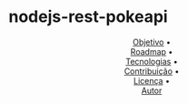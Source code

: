 # nodejs-rest-pokeapi

<p align="center">
 <a href="#objetivo">Objetivo</a> • <br>
 <a href="#roadmap">Roadmap</a> •   <br>
 <a href="#tecnologias">Tecnologias</a> •   <br>
 <a href="#contribuicao">Contribuição</a> • <br>
 <a href="#licenca">Licença</a> •   <br>
 <a href="#autor">Autor</a> <br>
</p>
